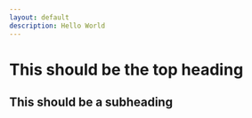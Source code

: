 ```yaml
---
layout: default
description: Hello World
---
```


# This should be the top heading

## This should be a subheading
